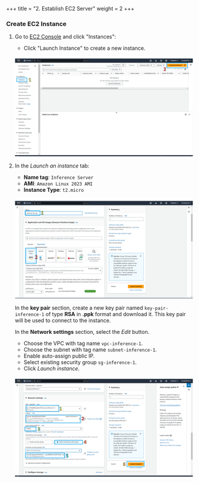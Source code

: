+++
title = "2. Establish EC2 Server"
weight = 2
+++

### Create EC2 Instance

1. Go to [EC2 Console](https://console.aws.amazon.com/ec2/home) and click "Instances":
    -  Click "Launch Instance" to create a new instance.
    
    ![EC2 Console](/static/images/2-establish-ec2-server/img-1.png)

2. In the *Launch an instance* tab:
    - **Name tag**: `Inference Server`
    - **AMI**: `Amazon Linux 2023 AMI`
    - **Instance Type**: `t2.micro`
   
    ![EC2 AMI](/static/images/2-establish-ec2-server/img-2.png)
   
    In the **key pair** section, create a new key pair named `key-pair-inference-1` of type **RSA** in 
    **.ppk** format and download it. This key pair will be used to connect to the instance. 

    In the **Network settings** section, select the *Edit* button.
    - Choose the VPC with tag name `vpc-inference-1`.
    - Choose the subnet with tag name `subnet-inference-1`.
    - Enable auto-assign public IP.
    - Select existing security group `sg-inference-1`.
    - Click *Launch instance*.

    ![EC2 ](/static/images/2-establish-ec2-server/img-3.png)